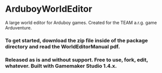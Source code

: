 # ArduboyWorldEditor
A large world editor for Arduboy games. Created for the TEAM a.r.g. game Arduventure.
### To get started, download the zip file inside of the package directory and read the WorldEditorManual pdf.
### Released as is and without support. Free to use, fork, edit, whatever. Built with Gamemaker Studio 1.4.x. 
